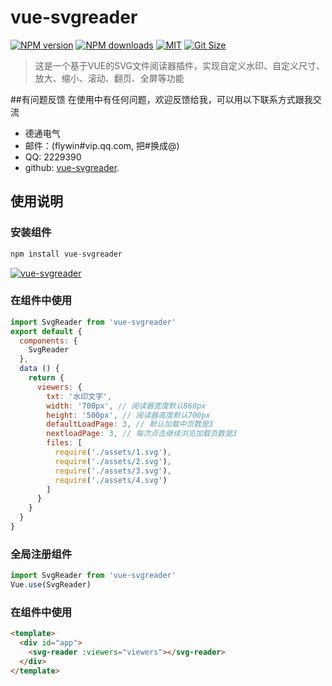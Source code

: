 # vue-svgreader

[![NPM version](https://img.shields.io/npm/v/vue-svgreader.svg?style=flat)](https://www.npmjs.com/package/vue-svgreader) [![NPM downloads](https://img.shields.io/npm/dm/vue-svgreader.svg)](https://www.npmjs.com/package/vue-svgreader) [![MIT](https://img.shields.io/npm/l/vue-svgreader.svg)](https://www.npmjs.com/package/vue-svgreader) [![Git Size](https://img.shields.io/github/languages/code-size/flywin8/vue-svgreader.svg?maxAge=2592000)](https://github.com/flywin8/vue-svgreader) 

> 这是一个基于VUE的SVG文件阅读器插件，实现自定义水印、自定义尺寸、放大、缩小、滚动、翻页、全屏等功能

##有问题反馈
在使用中有任何问题，欢迎反馈给我，可以用以下联系方式跟我交流

* 德通电气
* 邮件：(flywin#vip.qq.com, 把#换成@)
* QQ: 2229390
* github: [vue-svgreader](https://github.com/flywin8/vue-svgreader).

## 使用说明

### 安装组件
```javascript
npm install vue-svgreader
```
[![vue-svgreader](https://nodei.co/npm/vue-svgreader.png)](https://www.npmjs.com/package/vue-svgreader)

### 在组件中使用
```javascript
import SvgReader from 'vue-svgreader'
export default {
  components: {
    SvgReader
  },
  data () {
    return {
      viewers: {
        txt: '水印文字',
        width: '700px', // 阅读器宽度默认860px
        height: '500px', // 阅读器高度默认700px
        defaultLoadPage: 3, // 默认加载中页数是3
        nextloadPage: 3, // 每次点击继续浏览加载页数是3
        files: [
          require('./assets/1.svg'),
          require('./assets/2.svg'),
          require('./assets/3.svg'),
          require('./assets/4.svg')
        ]
      }
    }
  }
}
```

### 全局注册组件
```javascript
import SvgReader from 'vue-svgreader'
Vue.use(SvgReader)
```

### 在组件中使用
```html
<template>
  <div id="app">
    <svg-reader :viewers="viewers"></svg-reader>
  </div>
</template>
```
